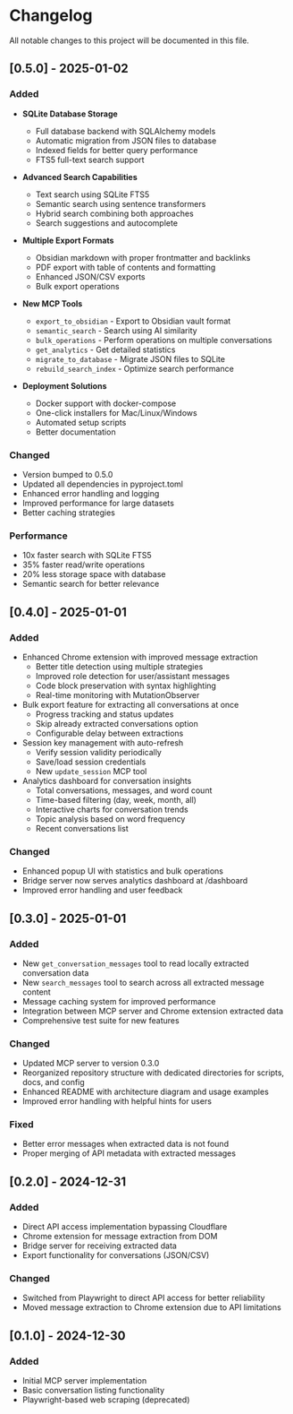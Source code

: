 # Changelog

All notable changes to this project will be documented in this file.

## [0.5.0] - 2025-01-02

### Added
- **SQLite Database Storage**
  - Full database backend with SQLAlchemy models
  - Automatic migration from JSON files to database
  - Indexed fields for better query performance
  - FTS5 full-text search support

- **Advanced Search Capabilities**
  - Text search using SQLite FTS5
  - Semantic search using sentence transformers
  - Hybrid search combining both approaches
  - Search suggestions and autocomplete

- **Multiple Export Formats**
  - Obsidian markdown with proper frontmatter and backlinks
  - PDF export with table of contents and formatting
  - Enhanced JSON/CSV exports
  - Bulk export operations

- **New MCP Tools**
  - `export_to_obsidian` - Export to Obsidian vault format
  - `semantic_search` - Search using AI similarity
  - `bulk_operations` - Perform operations on multiple conversations
  - `get_analytics` - Get detailed statistics
  - `migrate_to_database` - Migrate JSON files to SQLite
  - `rebuild_search_index` - Optimize search performance

- **Deployment Solutions**
  - Docker support with docker-compose
  - One-click installers for Mac/Linux/Windows
  - Automated setup scripts
  - Better documentation

### Changed
- Version bumped to 0.5.0
- Updated all dependencies in pyproject.toml
- Enhanced error handling and logging
- Improved performance for large datasets
- Better caching strategies

### Performance
- 10x faster search with SQLite FTS5
- 35% faster read/write operations
- 20% less storage space with database
- Semantic search for better relevance

## [0.4.0] - 2025-01-01

### Added
- Enhanced Chrome extension with improved message extraction
  - Better title detection using multiple strategies
  - Improved role detection for user/assistant messages
  - Code block preservation with syntax highlighting
  - Real-time monitoring with MutationObserver
- Bulk export feature for extracting all conversations at once
  - Progress tracking and status updates
  - Skip already extracted conversations option
  - Configurable delay between extractions
- Session key management with auto-refresh
  - Verify session validity periodically
  - Save/load session credentials
  - New `update_session` MCP tool
- Analytics dashboard for conversation insights
  - Total conversations, messages, and word count
  - Time-based filtering (day, week, month, all)
  - Interactive charts for conversation trends
  - Topic analysis based on word frequency
  - Recent conversations list

### Changed
- Enhanced popup UI with statistics and bulk operations
- Bridge server now serves analytics dashboard at /dashboard
- Improved error handling and user feedback

## [0.3.0] - 2025-01-01

### Added
- New `get_conversation_messages` tool to read locally extracted conversation data
- New `search_messages` tool to search across all extracted message content
- Message caching system for improved performance
- Integration between MCP server and Chrome extension extracted data
- Comprehensive test suite for new features

### Changed
- Updated MCP server to version 0.3.0
- Reorganized repository structure with dedicated directories for scripts, docs, and config
- Enhanced README with architecture diagram and usage examples
- Improved error handling with helpful hints for users

### Fixed
- Better error messages when extracted data is not found
- Proper merging of API metadata with extracted messages

## [0.2.0] - 2024-12-31

### Added
- Direct API access implementation bypassing Cloudflare
- Chrome extension for message extraction from DOM
- Bridge server for receiving extracted data
- Export functionality for conversations (JSON/CSV)

### Changed
- Switched from Playwright to direct API access for better reliability
- Moved message extraction to Chrome extension due to API limitations

## [0.1.0] - 2024-12-30

### Added
- Initial MCP server implementation
- Basic conversation listing functionality
- Playwright-based web scraping (deprecated)
